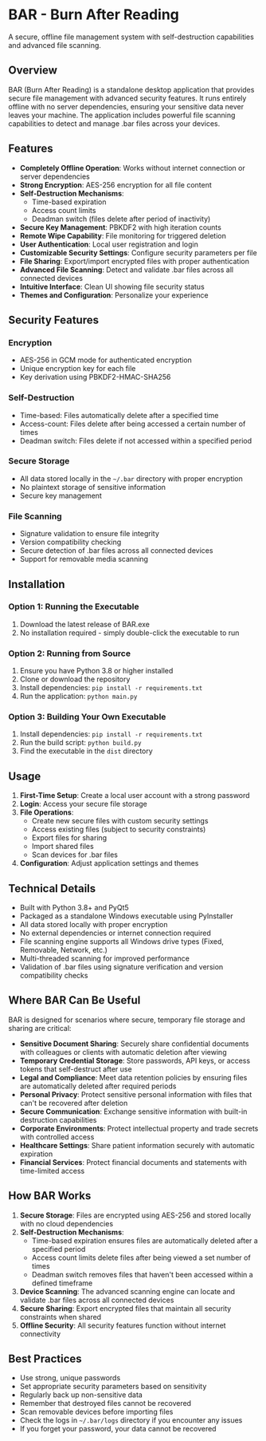 # BAR - Burn After Reading

A secure, offline file management system with self-destruction capabilities and advanced file scanning.

## Overview

BAR (Burn After Reading) is a standalone desktop application that provides secure file management with advanced security features. It runs entirely offline with no server dependencies, ensuring your sensitive data never leaves your machine. The application includes powerful file scanning capabilities to detect and manage .bar files across your devices.

## Features

- **Completely Offline Operation**: Works without internet connection or server dependencies
- **Strong Encryption**: AES-256 encryption for all file content
- **Self-Destruction Mechanisms**:
  - Time-based expiration
  - Access count limits
  - Deadman switch (files delete after period of inactivity)
- **Secure Key Management**: PBKDF2 with high iteration counts
- **Remote Wipe Capability**: File monitoring for triggered deletion
- **User Authentication**: Local user registration and login
- **Customizable Security Settings**: Configure security parameters per file
- **File Sharing**: Export/import encrypted files with proper authentication
- **Advanced File Scanning**: Detect and validate .bar files across all connected devices
- **Intuitive Interface**: Clean UI showing file security status
- **Themes and Configuration**: Personalize your experience

## Security Features

### Encryption
- AES-256 in GCM mode for authenticated encryption
- Unique encryption key for each file
- Key derivation using PBKDF2-HMAC-SHA256

### Self-Destruction
- Time-based: Files automatically delete after a specified time
- Access-count: Files delete after being accessed a certain number of times
- Deadman switch: Files delete if not accessed within a specified period

### Secure Storage
- All data stored locally in the `~/.bar` directory with proper encryption
- No plaintext storage of sensitive information
- Secure key management

### File Scanning
- Signature validation to ensure file integrity
- Version compatibility checking
- Secure detection of .bar files across all connected devices
- Support for removable media scanning

## Installation

### Option 1: Running the Executable
1. Download the latest release of BAR.exe
2. No installation required - simply double-click the executable to run

### Option 2: Running from Source
1. Ensure you have Python 3.8 or higher installed
2. Clone or download the repository
3. Install dependencies: `pip install -r requirements.txt`
4. Run the application: `python main.py`

### Option 3: Building Your Own Executable
1. Install dependencies: `pip install -r requirements.txt`
2. Run the build script: `python build.py`
3. Find the executable in the `dist` directory

## Usage

1. **First-Time Setup**: Create a local user account with a strong password
2. **Login**: Access your secure file storage
3. **File Operations**:
   - Create new secure files with custom security settings
   - Access existing files (subject to security constraints)
   - Export files for sharing
   - Import shared files
   - Scan devices for .bar files
4. **Configuration**: Adjust application settings and themes

## Technical Details

- Built with Python 3.8+ and PyQt5
- Packaged as a standalone Windows executable using PyInstaller
- All data stored locally with proper encryption
- No external dependencies or internet connection required
- File scanning engine supports all Windows drive types (Fixed, Removable, Network, etc.)
- Multi-threaded scanning for improved performance
- Validation of .bar files using signature verification and version compatibility checks

## Where BAR Can Be Useful

BAR is designed for scenarios where secure, temporary file storage and sharing are critical:

- **Sensitive Document Sharing**: Securely share confidential documents with colleagues or clients with automatic deletion after viewing
- **Temporary Credential Storage**: Store passwords, API keys, or access tokens that self-destruct after use
- **Legal and Compliance**: Meet data retention policies by ensuring files are automatically deleted after required periods
- **Personal Privacy**: Protect sensitive personal information with files that can't be recovered after deletion
- **Secure Communication**: Exchange sensitive information with built-in destruction capabilities
- **Corporate Environments**: Protect intellectual property and trade secrets with controlled access
- **Healthcare Settings**: Share patient information securely with automatic expiration
- **Financial Services**: Protect financial documents and statements with time-limited access

## How BAR Works

1. **Secure Storage**: Files are encrypted using AES-256 and stored locally with no cloud dependencies
2. **Self-Destruction Mechanisms**: 
   - Time-based expiration ensures files are automatically deleted after a specified period
   - Access count limits delete files after being viewed a set number of times
   - Deadman switch removes files that haven't been accessed within a defined timeframe
3. **Device Scanning**: The advanced scanning engine can locate and validate .bar files across all connected devices
4. **Secure Sharing**: Export encrypted files that maintain all security constraints when shared
5. **Offline Security**: All security features function without internet connectivity

## Best Practices

- Use strong, unique passwords
- Set appropriate security parameters based on sensitivity
- Regularly back up non-sensitive data
- Remember that destroyed files cannot be recovered
- Scan removable devices before importing files
- Check the logs in `~/.bar/logs` directory if you encounter any issues
- If you forget your password, your data cannot be recovered